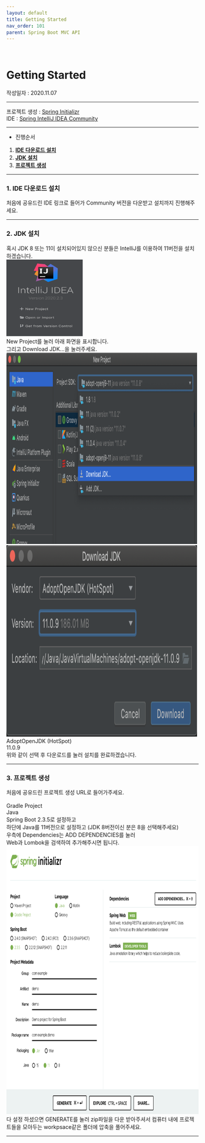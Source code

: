 ```yaml
---
layout: default
title: Getting Started
nav_order: 101
parent: Spring Boot MVC API
---
```

<br/>

# [](#header)Getting Started

작성일자 : 2020.11.07  

* * *

프로젝트 생성 : [Spring Initializr](https://start.spring.io)  
IDE : [Spring IntelliJ IDEA Community](https://www.jetbrains.com/idea/download)

* * *

- 진행순서  
1. **[IDE 다운로드 설치](#1-ide-다운로드-설치)**
2. **[JDK 설치](#2-jdk-설치)**
3. **[프로젝트 생성](#3-프로젝트-생성)**

* * *  

### 1. [](#header)**IDE 다운로드 설치**  
처음에 공유드린 IDE 링크로 들어가 Community 버전을 다운받고 설치까지 진행해주세요.  
* * *

### 2. [](#header)**JDK 설치**  
혹시 JDK 8 또는 11이 설치되어있지 않으신 분들은
IntelliJ를 이용하여 11버전을 설치하겠습니다.  
<img src="/assets/images/spring-boot-mvc-api-getting-started-1.png" width="200" height="200"/>  
New Project를 눌러 아래 화면을 표시합니다.  
그리고 Download JDK...을 눌러주세요.  
<img src="/assets/images/spring-boot-mvc-api-getting-started-2.png" width="500" height="500"/>  
<img src="/assets/images/spring-boot-mvc-api-getting-started-3.png" width="500" height="500"/>  
AdoptOpenJDK (HotSpot)  
11.0.9  
위와 같이 선택 후 다운로드를 눌러 설치를 완료하겠습니다.  
* * *

### 3. [](#header)**프로젝트 생성**  
처음에 공유드린 프로젝트 생성 URL로 들어가주세요.  
<br/>
Gradle Project  
Java  
Spring Boot 2.3.5로 설정하고  
하단에 Java를 11버전으로 설정하고 (JDK 8버전이신 분은 8을 선택해주세요)  
우측에 Dependencies는 ADD DEPENDENCIES를 눌러  
Web과 Lombok을 검색하여 추가해주시면 됩니다.  
<img src="/assets/images/spring-boot-mvc-api-getting-started-4.png" width="700" height="700"/>  
다 설정 하셨으면 GENERATE를 눌러 zip파일을 다운 받아주셔서
컴퓨터 내에 프로젝트들을 모아두는 workpsace같은 폴더에 압축을 풀어주세요.
* * *